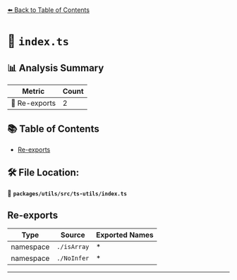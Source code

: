 [⬅️ Back to Table of Contents](../../../../index.md)

# 📄 `index.ts`

## 📊 Analysis Summary

| Metric | Count |
|--------|-------|
| 🔄 Re-exports | 2 |

## 📚 Table of Contents

- [Re-exports](#re-exports)

## 🛠️ File Location:
📂 **`packages/utils/src/ts-utils/index.ts`**

## Re-exports

| Type | Source | Exported Names |
|------|--------|----------------|
| namespace | `./isArray` | * |
| namespace | `./NoInfer` | * |


---